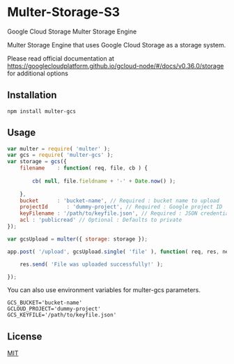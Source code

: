 # Multer-Storage-S3
Google Cloud Storage Multer Storage Engine

Multer Storage Engine that uses Google Cloud Storage as a storage system.

Please read official documentation at https://googlecloudplatform.github.io/gcloud-node/#/docs/v0.36.0/storage for additional options

## Installation
	
	npm install multer-gcs

## Usage
```javascript
var multer = require( 'multer' );
var gcs = require( 'multer-gcs' );
var storage = gcs({
	filename    : function( req, file, cb ) {
		
		cb( null, file.fieldname + '-' + Date.now() );
		
	},
	bucket      : 'bucket-name', // Required : bucket name to upload
	projectId      : 'dummy-project', // Required : Google project ID
	keyFilename : '/path/to/keyfile.json', // Required : JSON credentials file for Google Cloud Storage
	acl : 'publicread' // Optional : Defaults to private
});

var gcsUpload = multer({ storage: storage });

app.post( '/upload', gcsUpload.single( 'file' ), function( req, res, next ) {

	res.send( 'File was uploaded successfully!' );

});
```
You can also use environment variables for multer-gcs parameters.
```
GCS_BUCKET='bucket-name'
GCLOUD_PROJECT='dummy-project'
GCS_KEYFILE='/path/to/keyfile.json'
```
## License

[MIT](LICENSE)